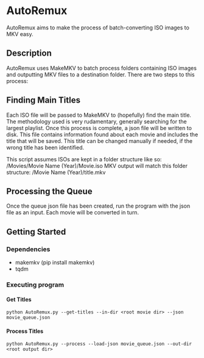 # AutoRemux

AutoRemux aims to make the process of batch-converting ISO images to MKV easy.

## Description

AutoRemux uses MakeMKV to batch process folders containing ISO images and outputting MKV files to a destination folder. There are two steps to this process:
## Finding Main Titles
Each ISO file will be passed to MakeMKV to (hopefully) find the main title. The methodology used is very rudamentary, generally searching for the largest playlist.
Once this process is complete, a json file will be written to disk. This file contains information found about each movie and includes the title that will be saved.
This title can be changed manually if needed, if the wrong title has been identified.

This script assumes ISOs are kept in a folder structure like so: <Root>/Movies/Movie Name (Year)/Movie.iso
MKV output will match this folder structure: <Outdir>/Movie Name (Year)/title.mkv

## Processing the Queue
Once the queue json file has been created, run the program with the json file as an input. Each movie will be converted in turn.

## Getting Started


### Dependencies

* makemkv (pip install makemkv)
* tqdm

### Executing program
#### Get Titles
```
python AutoRemux.py --get-titles --in-dir <root movie dir> --json movie_queue.json
```
#### Process Titles
```
python AutoRemux.py --process --load-json movie_queue.json --out-dir <root output dir>
```
